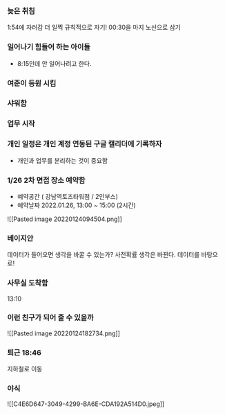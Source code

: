 ### 늦은 취침
1:54에 자러감
더 일찍 규칙적으로 자기!
00:30을 마지 노선으로 삼기


### 일어나기 힘들어 하는 아이들
- 8:15인데 안 일어나려고 한다. 


### 여준이 등원 시킴


### 샤워함

### 업무 시작

### 개인 일정은 개인 계정 연동된 구글 캘리더에 기록하자
- 개인과 업무를 분리하는 것이 중요함


### 1/26 2차 면접 장소 예약함
- 예약공간 ( 강남역토즈타워점 / 2인부스)
- 예약날짜 2022.01.26, 13:00 ~ 15:00 (2시간)

![[Pasted image 20220124094504.png]]


### 베이지안
데이터가 들어오면 생각을 바꿀 수 있는가?
사전확률
생각은 바뀐다. 데이터를 바탕으로!

### 사무실 도착함
13:10



### 이런 친구가 되어 줄 수 있을까

![[Pasted image 20220124182734.png]]

### 퇴근 18:46
지하철로 이동


### 야식
![[C4E6D647-3049-4299-BA6E-CDA192A514D0.jpeg]]